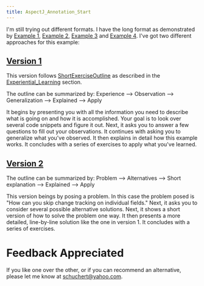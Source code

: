 ```yaml
---
title: AspectJ_Annotation_Start
---
```

I'm still trying out different formats. I have the long format as demonstrated by [Example 1](AspectJ_Example_1), [Example 2](AspectJ_Example_2), [Example 3](AspectJ_Example_3) and [Example 4](AspectJ_Example_4). I've got two different approaches for this example:

## [Version 1](AspectJ_Annotation_Experience)
This version follows [ShortExerciseOutline](ShortExerciseOutline) as described in the [Experiential_Learning](Experiential_Learning) section.

The outline can be summarized by: Experience --> Observation --> Generalization --> Explained --> Apply

It begins by presenting you with all the information you need to describe what is going on and how it is accomplished. Your goal is to look over several code snippets and figure it out. Next, it asks you to answer a few questions to fill out your observations. It continues with asking you to generalize what you've observed. It then explains in detail how this example works. It concludes with a series of exercises to apply what you've learned.

## [Version 2](AspectJ_Annotation_Problem)
The outline can be summarized by: Problem --> Alternatives --> Short explanation --> Explained --> Apply

This version beings by posing a problem. In this case the problem posed is "How can you skip change tracking on individual fields." Next, it asks you to consider several possible alternative solutions. Next, it shows a short version of how to solve the problem one way. It then presents a more detailed, line-by-line solution like the one in version 1. It concludes with a series of exercises.

# Feedback Appreciated
If you like one over the other, or if you can recommend an alternative, please let me know at schuchert@yahoo.com.

